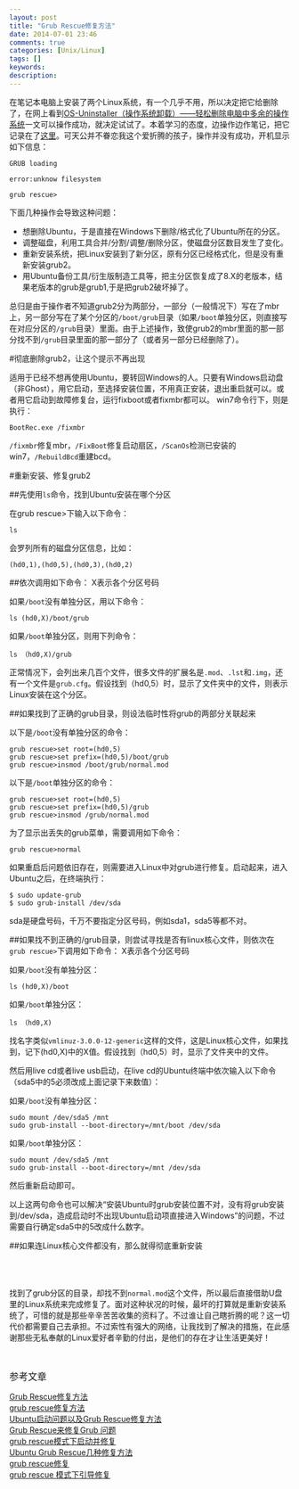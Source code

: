 ```yaml
---
layout: post
title: "Grub Rescue修复方法"
date: 2014-07-01 23:46
comments: true
categories: [Unix/Linux]
tags: []
keywords: 
description: 
---
```

在笔记本电脑上安装了两个Linux系统，有一个几乎不用，所以决定把它给删除了，在网上看到[OS-Uninstaller（操作系统卸载）——轻松删除电脑中多余的操作系统](http://www.linuxidc.com/Linux/2014-06/103871.htm)一文可以操作成功，就决定试试了。本着学习的态度，边操作边作笔记，把它记录在了[这里](http://txgcwm.github.io/blog/2014/06/30/cao-zuo-xi-tong-xie-zai-ruan-jian-%3Aos-uninstaller/)。可天公并不眷恋我这个爱折腾的孩子，操作并没有成功，开机显示如下信息：
```
GRUB loading

error:unknow filesystem

grub rescue>
```

下面几种操作会导致这种问题：

- 想删除Ubuntu，于是直接在Windows下删除/格式化了Ubuntu所在的分区。
- 调整磁盘，利用工具合并/分割/调整/删除分区，使磁盘分区数目发生了变化。
- 重新安装系统，把Linux安装到了新分区，原有分区已经格式化，但是没有重新安装grub2。
- 用Ubuntu备份工具/衍生版制造工具等，把主分区恢复成了8.X的老版本，结果老版本的grub是grub1,于是把grub2破坏掉了。

总归是由于操作者不知道grub2分为两部分，一部分（一般情况下）写在了mbr上，另一部分写在了某个分区的`/boot/grub`目录（如果`/boot`单独分区，则直接写在对应分区的`/grub`目录）里面。由于上述操作，致使grub2的mbr里面的那一部分找不到`/grub`目录里面的那一部分了（或者另一部分已经删除了）。

#彻底删除grub2，让这个提示不再出现

适用于已经不想再使用Ubuntu，要转回Windows的人。只要有Windows启动盘（非Ghost），用它启动，至选择安装位置，不用真正安装，退出重启就可以。或者用它启动到故障修复台，运行fixboot或者fixmbr都可以。
win7命令行下，则是执行：
```
BootRec.exe /fixmbr
```
`/fixmbr`修复mbr，`/FixBoot`修复启动扇区，`/ScanOs`检测已安装的win7，`/RebuildBcd`重建bcd。

<!--more-->
#重新安装、修复grub2

##先使用`ls`命令，找到Ubuntu安装在哪个分区

在grub rescue>下输入以下命令：
```
ls
```
会罗列所有的磁盘分区信息，比如：
```
(hd0,1),(hd0,5),(hd0,3),(hd0,2)
```

##依次调用如下命令： X表示各个分区号码

如果`/boot`没有单独分区，用以下命令：
```
ls (hd0,X)/boot/grub
```

如果`/boot`单独分区，则用下列命令：
```
ls （hd0,X)/grub
```

正常情况下，会列出来几百个文件，很多文件的扩展名是`.mod`、`.lst`和`.img`，还有一个文件是`grub.cfg`。假设找到（hd0,5）时，显示了文件夹中的文件，则表示Linux安装在这个分区。

##如果找到了正确的grub目录，则设法临时性将grub的两部分关联起来

以下是`/boot`没有单独分区的命令：
```
grub rescue>set root=(hd0,5)
grub rescue>set prefix=(hd0,5)/boot/grub
grub rescue>insmod /boot/grub/normal.mod
```

以下是`/boot`单独分区的命令：
```
grub rescue>set root=(hd0,5)
grub rescue>set prefix=(hd0,5)/grub
grub rescue>insmod /grub/normal.mod
```

为了显示出丢失的grub菜单，需要调用如下命令：
```
grub rescue>normal
```
如果重启后问题依旧存在，则需要进入Linux中对grub进行修复。启动起来，进入Ubuntu之后，在终端执行：
```
$ sudo update-grub
$ sudo grub-install /dev/sda
```
sda是硬盘号码，千万不要指定分区号码，例如sda1，sda5等都不对。

##如果找不到正确的/grub目录，则尝试寻找是否有linux核心文件，则依次在`grub rescue>`下调用如下命令： X表示各个分区号码

如果`/boot`没有单独分区：
```
ls (hd0,X)/boot
```

如果`/boot`单独分区：
```
ls （hd0,X)
```
找名字类似`vmlinuz-3.0.0-12-generic`这样的文件，这是Linux核心文件，如果找到，记下(hd0,X)中的X值。假设找到（hd0,5）时，显示了文件夹中的文件。

然后用live cd或者live usb启动，在live cd的Ubuntu终端中依次输入以下命令（sda5中的5必须改成上面记录下来数值）：

如果`/boot`没有单独分区：
```
sudo mount /dev/sda5 /mnt
sudo grub-install --boot-directory=/mnt/boot /dev/sda
```

如果`/boot`单独分区：
```
sudo mount /dev/sda5 /mnt
sudo grub-install --boot-directory=/mnt /dev/sda
```

然后重新启动即可。

以上这两句命令也可以解决“安装Ubuntu时grub安装位置不对，没有将grub安装到/dev/sda，造成启动时不出现Ubuntu启动项直接进入Windows”的问题，不过需要自行确定sda5中的5改成什么数字。

##如果连Linux核心文件都没有，那么就得彻底重新安装

<br></br>  
找到了grub分区的目录，却找不到`normal.mod`这个文件，所以最后直接借助U盘里的Linux系统来完成修复了。面对这种状况的时候，最坏的打算就是重新安装系统了，可惜的就是那些辛辛苦苦收集的资料了。不过谁让自己瞎折腾的呢？这一切代价都需要自己去承担。不过索性有强大的网络，让我找到了解决的措施，在此感谢那些无私奉献的Linux爱好者辛勤的付出，是他们的存在才让生活更美好！

<br></br> 
<big>参考文章</big>  

[Grub Rescue修复方法](http://www.2cto.com/os/201111/112327.html)   
[grub rescue修复方法](http://blog.sina.com.cn/s/blog_4d6c45250100wxnq.html)   
[Ubuntu启动问题以及Grub Rescue修复方法](http://www.cnblogs.com/samcn/archive/2011/03/30/1999615.html)   
[Grub Rescue来修复Grub 问题](http://blog.csdn.net/jikiwh/article/details/5497900)   
[grub rescue模式下启动并修复](http://blog.csdn.net/tody_guo/article/details/7537454)   
[Ubuntu Grub Rescue几种修复方法](http://tech.ccidnet.com/art/738/20100803/2140203_1.html)   
[grub rescue修复](http://blog.csdn.net/miromelo/article/details/6132702)   
[grub rescue 模式下引导修复](http://openwares.net/linux/grub_rescue_unkown_filesystem.html)   